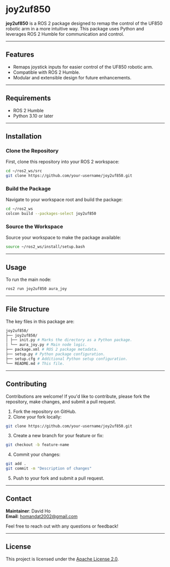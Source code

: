 # joy2uf850

**joy2uf850** is a ROS 2 package designed to remap the control of the UF850 robotic arm in a more intuitive way. This package uses Python and leverages ROS 2 Humble for communication and control.

---

## Features

- Remaps joystick inputs for easier control of the UF850 robotic arm.
- Compatible with ROS 2 Humble.
- Modular and extensible design for future enhancements.

---

## Requirements

- ROS 2 Humble
- Python 3.10 or later

---

## Installation

### Clone the Repository
First, clone this repository into your ROS 2 workspace:
```bash
cd ~/ros2_ws/src
git clone https://github.com/your-username/joy2uf850.git
```

### Build the Package
Navigate to your workspace root and build the package:
```bash
cd ~/ros2_ws
colcon build --packages-select joy2uf850
```

### Source the Workspace
Source your workspace to make the package available:
```bash
source ~/ros2_ws/install/setup.bash
```

---

## Usage

To run the main node:
```bash
ros2 run joy2uf850 aura_joy
```

---

## File Structure

The key files in this package are:
```bash
joy2uf850/
├── joy2uf850/
│ ├── init.py # Marks the directory as a Python package.
│ └── aura_joy.py # Main node logic.
├── package.xml # ROS 2 package metadata.
├── setup.py # Python package configuration.
├── setup.cfg # Additional Python setup configuration.
└── README.md # This file.
```

---

## Contributing

Contributions are welcome! If you'd like to contribute, please fork the repository, make changes, and submit a pull request.

1. Fork the repository on GitHub.
2. Clone your fork locally:
```bash
git clone https://github.com/your-username/joy2uf850.git
```

3. Create a new branch for your feature or fix:
```bash
git checkout -b feature-name
```

4. Commit your changes:
```bash
git add .
git commit -m "Description of changes"
```

5. Push to your fork and submit a pull request.

---

## Contact

**Maintainer**: David Ho  
**Email**: homandat2002@gmail.com  

Feel free to reach out with any questions or feedback!

---

## License

This project is licensed under the [Apache License 2.0](https://www.apache.org/licenses/LICENSE-2.0).